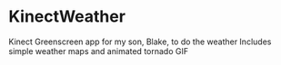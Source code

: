 # KinectWeather
Kinect Greenscreen app for my son, Blake, to do the weather
Includes simple weather maps and animated tornado GIF
